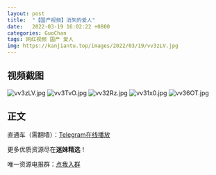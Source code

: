 ```yaml
---
layout: post
title:  "【国产视频】消失的爱人"
date:   2022-03-19 16:02:22 +0800
categories: GuoChan
tags: 网红视频 国产 爱人
img: https://kanjiantu.top/images/2022/03/19/vv3zLV.jpg
---
```



## 视频截图

![vv3zLV.jpg](https://kanjiantu.top/images/2022/03/19/vv3zLV.jpg)
![vv3TvO.jpg](https://kanjiantu.top/images/2022/03/19/vv3TvO.jpg)
![vv32Rz.jpg](https://kanjiantu.top/images/2022/03/19/vv32Rz.jpg)
![vv31x0.jpg](https://kanjiantu.top/images/2022/03/19/vv31x0.jpg)
![vv36OT.jpg](https://kanjiantu.top/images/2022/03/19/vv36OT.jpg)

## 正文

直通车（需翻墙）：[Telegram在线播放](https://t.me/mimeijingxuan/152)

更多优质资源尽在**迷妹精选**！

唯一资源电报群：[点我入群](https://t.me/mimeijingxuan)


